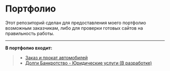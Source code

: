 # Портфолио
Этот репозиторий сделан для предоставления моего портфолио возможным заказчикам,
либо для проверки готовых сайтов на правильность работы.
______________

**В портфолио входит:**
> - [Заказ и прокат автомобилей](https://y82.ru)
> - [Долги Банкротство - Юридические услуги (В разработке)](https://dolgi-bankrotstvo.ru/)
